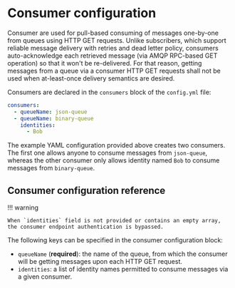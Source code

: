 # Consumer configuration

Consumer are used for pull-based consuming of messages one-by-one from queues using HTTP GET requests. Unlike subscribers, which support reliable message delivery with retries and dead letter policy, consumers auto-acknowledge each retrieved message (via AMQP RPC-based GET operation) so that it won't be re-delivered. For that reason, getting messages from a queue via a consumer HTTP GET requests shall not be used when at-least-once delivery semantics are desired.

Consumers are declared in the `consumers` block of the `config.yml` file:

```yaml
consumers:
  - queueName: json-queue
  - queueName: binary-queue
    identities:
      - Bob
```

The example YAML configuration provided above creates two consumers. The first one allows anyone to consume messages from `json-queue`, whereas the other consumer only allows identity named `Bob` to consume messages from `binary-queue`.

## Consumer configuration reference

!!! warning

    When `identities` field is not provided or contains an empty array, the consumer endpoint authentication is bypassed.

The following keys can be specified in the consumer configuration block:

- `queueName` (**required**): the name of the queue, from which the consumer will be getting messages upon each HTTP GET request.
- `identities`: a list of identity names permitted to consume messages via a given consumer.